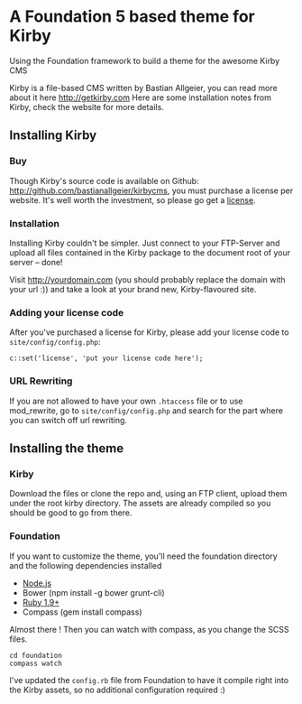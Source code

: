 A Foundation 5 based theme for Kirby
================

Using the Foundation framework to build a theme for the awesome Kirby CMS

Kirby is a file-based CMS written by Bastian Allgeier, you can read more about it here <http://getkirby.com>
Here are some installation notes from Kirby, check the website for more details.

## Installing Kirby

### Buy

Though Kirby's source code is available on Github: <http://github.com/bastianallgeier/kirbycms>, you must purchase a license per website. It's well worth the investment, so please go get a [license](http://getkirby.com/buy).


### Installation

Installing Kirby couldn't be simpler. Just connect to your FTP-Server and upload all files contained in the Kirby package to the document root of your server – done!

Visit <http://yourdomain.com> (you should probably replace the domain with your url :)) and take a look at your brand new, Kirby-flavoured site.


### Adding your license code

After you've purchased a license for Kirby, please add your license code to `site/config/config.php`:

    c::set('license', 'put your license code here');


### URL Rewriting

If you are not allowed to have your own `.htaccess` file or to use mod_rewrite, go to `site/config/config.php` and search for the part where you can switch off url rewriting. 

## Installing the theme

### Kirby

Download the files or clone the repo and, using an FTP client, upload them under the root kirby directory. The assets are already compiled so you should be good to go from there. 

### Foundation

If you want to customize the theme, you'll need the foundation directory and the following dependencies installed

- [Node.js](http://nodejs.org/download/)
- Bower (npm install -g bower grunt-cli)
- [Ruby 1.9+](https://www.ruby-lang.org/en/downloads/)
- Compass (gem install compass)

Almost there ! Then you can watch with compass, as you change the SCSS files. 

    cd foundation
    compass watch

I've updated the `config.rb` file from Foundation to have it compile right into the Kirby assets, so no additional configuration required :)